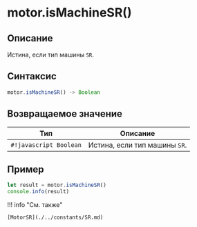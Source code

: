 # motor.isMachineSR()

## Описание
Истина, если тип машины `SR`.

## Синтаксис
```javascript
motor.isMachineSR() -> Boolean
```

## Возвращаемое значение
| Тип     | Описание                                                                 |
|---------|--------------------------------------------------------------------------|
| `#!javascript Boolean`  | Истина, если тип машины `SR`. |


## Пример
```javascript linenums="1"
let result = motor.isMachineSR()
console.info(result)
```

!!! info "См. также"

    [MotorSR](./../constants/SR.md)

